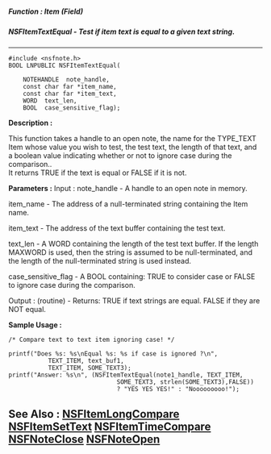 ##### Function : Item (Field)
##### NSFItemTextEqual - Test if item text is equal to a given text string.
---
```
#include <nsfnote.h>
BOOL LNPUBLIC NSFItemTextEqual(

	NOTEHANDLE  note_handle,
	const char far *item_name,
	const char far *item_text,
	WORD  text_len,
	BOOL  case_sensitive_flag);
```
**Description :**

This function takes a handle to an open note, the name for the TYPE_TEXT Item 
whose value you wish to test,  the test text, the length of that text, and a 
boolean value indicating whether or not to ignore case during the comparison..  
It returns TRUE if the text is equal or FALSE if it is not.

**Parameters :**
Input :
note_handle  -  A handle to an open note in memory.

item_name  -  The address of a null-terminated string containing the Item name.

item_text  -  The address of the text buffer containing the test text.

text_len  -  A WORD containing the length of the test text buffer.  If the length MAXWORD is used, then the string is assumed to be null-terminated, and the length of the null-terminated string is used instead.

case_sensitive_flag  -  A BOOL containing:  TRUE to consider case or FALSE to ignore case during the comparison.

Output :
(routine)  -  Returns: TRUE if text strings are equal.  FALSE if they are NOT equal.



**Sample Usage :**
```
/* Compare text to text item ignoring case! */

printf("Does %s: %s\nEqual %s: %s if case is ignored ?\n",
           TEXT_ITEM, text_buf1,
           TEXT_ITEM, SOME_TEXT3);
printf("Answer: %s\n", (NSFItemTextEqual(note1_handle, TEXT_ITEM,
                              SOME_TEXT3, strlen(SOME_TEXT3),FALSE))
                              ? "YES YES YES!" : "Nooooooooo!");
```
**See Also :**
[NSFItemLongCompare](/reference/Func/NSFItemLongCompare)
[NSFItemSetText](/reference/Func/NSFItemSetText)
[NSFItemTimeCompare](/reference/Func/NSFItemTimeCompare)
[NSFNoteClose](/reference/Func/NSFNoteClose)
[NSFNoteOpen](/reference/Func/NSFNoteOpen)
---
